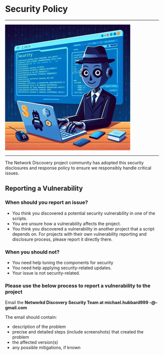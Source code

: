 # Security Policy

----------------------------------------------------------------

![screenshot](img/security6.resized.jpeg)

----------------------------------------------------------------

The Network Discovery project community has adopted this security disclosures and response policy to ensure we responsibly handle critical issues.

## Reporting a Vulnerability

### When should you report an issue?

- You think you discovered a potential security vulnerability in one of the scripts.
- You are unsure how a vulnerability affects the project.
- You think you discovered a vulnerability in another project that a script depends on. For projects with their own vulnerability reporting and disclosure process, please report it directly there.

### When you should not?

- You need help tuning the components for security
- You need help applying security-related updates.
- Your issue is not security-related.

### Please use the below process to report a vulnerability to the project

Email the **Networkd Discovery Security Team at michael.hubbard999 -@- gmail.com**

The email should contain:

- description of the problem
- precise and detailed steps (include screenshots) that created the problem
- the affected version(s)
- any possible mitigations, if known
